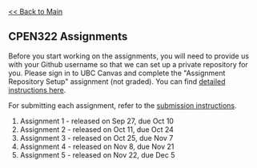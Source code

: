 [<< Back to Main](../README.md)

## CPEN322 Assignments

Before you start working on the assignments, you will need to provide us with your Github username so that we can set up a private repository for you. Please sign in to UBC Canvas and complete the "Assignment Repository Setup" assignment (not graded). You can find [detailed instructions here](setup.md).

For submitting each assignment, refer to the [submission instructions](canvas-submission.md).

1. Assignment 1 - released on Sep 27, due Oct 10
2. Assignment 2 - released on Oct 11, due Oct 24
3. Assignment 3 - released on Oct 25, due Nov 7
4. Assignment 4 - released on Nov 8, due Nov 21
5. Assignment 5 - released on Nov 22, due Dec 5